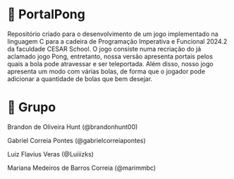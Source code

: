 # 🏓 PortalPong
Repositório criado para o desenvolvimento de um jogo implementado na linguagem C para a cadeira de Programação Imperativa e Funcional 2024.2 da faculdade CESAR School. O jogo consiste numa recriação do já aclamado jogo Pong, entretanto, nossa versão apresenta portais pelos quais a bola pode atravessar e ser teleportada. Além disso, nosso jogo apresenta um modo com várias bolas, de forma que o jogador pode adicionar a quantidade de bolas que bem desejar. 

# 👥 Grupo
Brandon de Oliveira Hunt (@brandonhunt00)

Gabriel Correia Pontes (@gabrielcorreiapontes)

Luiz Flavius Veras (@Luiiizks)

Mariana Medeiros de Barros Correia (@marimmbc) 
